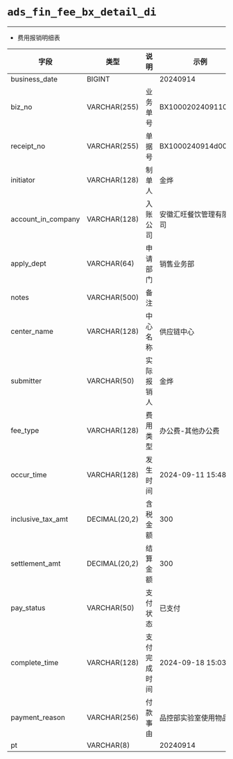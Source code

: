 # `ads_fin_fee_bx_detail_di`


---

- 费用报销明细表


| 字段               | 类型          | 说明         | 示例                     |
| ------------------ | ------------- | ------------ | ------------------------ |
| business_date      | BIGINT        |              | 20240914                 |
| biz_no             | VARCHAR(255)  | 业务单号     | BX1000202409110079       |
| receipt_no         | VARCHAR(255)  | 单据号       | BX1000240914d00596       |
| initiator          | VARCHAR(128)  | 制单人       | 金烨                     |
| account_in_company | VARCHAR(128)  | 入账公司     | 安徽汇旺餐饮管理有限公司 |
| apply_dept         | VARCHAR(64)   | 申请部门     | 销售业务部               |
| notes              | VARCHAR(500)  | 备注         |                          |
| center_name        | VARCHAR(128)  | 中心名称     | 供应链中心               |
| submitter          | VARCHAR(50)   | 实际报销人   | 金烨                     |
| fee_type           | VARCHAR(128)  | 费用类型     | 办公费-其他办公费        |
| occur_time         | VARCHAR(128)  | 发生时间     | 2024-09-11 15:48:00      |
| inclusive_tax_amt  | DECIMAL(20,2) | 含税金额     | 300                      |
| settlement_amt     | DECIMAL(20,2) | 结算金额     | 300                      |
| pay_status         | VARCHAR(50)   | 支付状态     | 已支付                   |
| complete_time      | VARCHAR(128)  | 支付完成时间 | 2024-09-18 15:03:02      |
| payment_reason     | VARCHAR(256)  | 付款事由     | 品控部实验室使用物品     |
| pt                 | VARCHAR(8)    |              | 20240914                 |